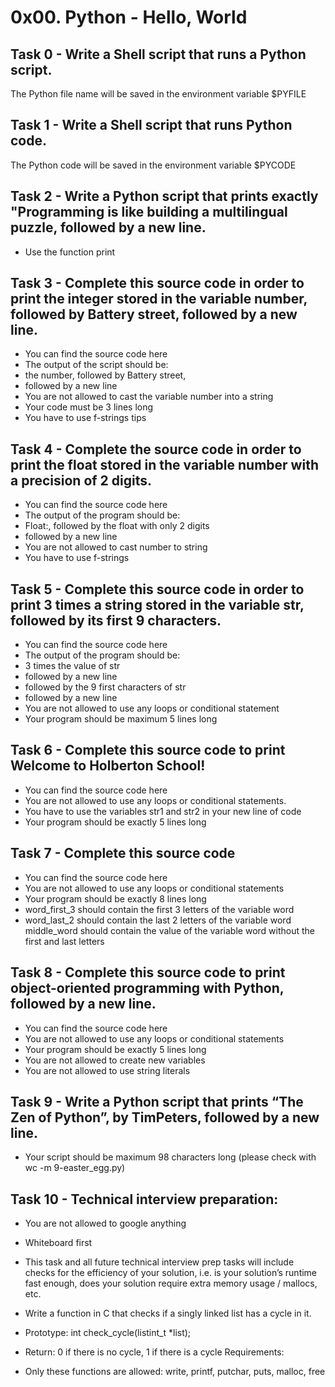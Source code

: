 # 0x00. Python - Hello, World
## Task 0 - Write a Shell script that runs a Python script.

The Python file name will be saved in the environment variable $PYFILE
## Task 1 - Write a Shell script that runs Python code.

The Python code will be saved in the environment variable $PYCODE
## Task 2 - Write a Python script that prints exactly "Programming is like building a multilingual puzzle, followed by a new line.

 - Use the function print
## Task 3 - Complete this source code in order to print the integer stored in the variable number, followed by Battery street, followed by a new line.

 - You can find the source code here
 - The output of the script should be:
  - the number, followed by Battery street,
  - followed by a new line
 - You are not allowed to cast the variable number into a string
 - Your code must be 3 lines long
 - You have to use f-strings tips
## Task 4 - Complete the source code in order to print the float stored in the variable number with a precision of 2 digits.

 - You can find the source code here
 - The output of the program should be:
  - Float:, followed by the float with only 2 digits
  - followed by a new line
 - You are not allowed to cast number to string
 - You have to use f-strings
## Task 5 - Complete this source code in order to print 3 times a string stored in the variable str, followed by its first 9 characters.

 - You can find the source code here
 - The output of the program should be:
  - 3 times the value of str
  - followed by a new line
  - followed by the 9 first characters of str
  - followed by a new line
 - You are not allowed to use any loops or conditional statement
 - Your program should be maximum 5 lines long
## Task 6 - Complete this source code to print Welcome to Holberton School!

 - You can find the source code here
 - You are not allowed to use any loops or conditional statements.
 - You have to use the variables str1 and str2 in your new line of code
 - Your program should be exactly 5 lines long
## Task 7 - Complete this source code

 - You can find the source code here
 - You are not allowed to use any loops or conditional statements
 - Your program should be exactly 8 lines long
 - word_first_3 should contain the first 3 letters of the variable word
 - word_last_2 should contain the last 2 letters of the variable word
middle_word should contain the value of the variable word without the first and last letters
## Task 8 - Complete this source code to print object-oriented programming with Python, followed by a new line.

 - You can find the source code here
 - You are not allowed to use any loops or conditional statements
 - Your program should be exactly 5 lines long
 - You are not allowed to create new variables
 - You are not allowed to use string literals
## Task 9 - Write a Python script that prints “The Zen of Python”, by TimPeters, followed by a new line.

 - Your script should be maximum 98 characters long (please check with wc -m 9-easter_egg.py)
## Task 10 - Technical interview preparation:

 - You are not allowed to google anything
 - Whiteboard first
 - This task and all future technical interview prep tasks will include checks for the efficiency of your solution, i.e. is your solution’s runtime fast enough, does your solution require extra memory usage / mallocs, etc.

 - Write a function in C that checks if a singly linked list has a cycle in it.

  - Prototype: int check_cycle(listint_t *list);
  - Return: 0 if there is no cycle, 1 if there is a cycle
Requirements:

  - Only these functions are allowed: write, printf, putchar, puts, malloc, free

